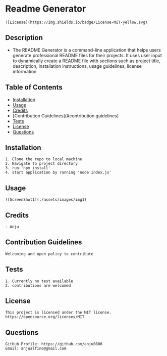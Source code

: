 
  # Readme Generator

    ![License](https://img.shields.io/badge/License-MIT-yellow.svg)

  ## Description
  - The README Generator is a command-line application that helps users generate professional README files for their projects. It uses user input to dynamically create a README file with sections such as project title, description, installation instructions, usage guidelines, license information

  ## Table of Contents
   - [Installation](#installation)
   - [Usage](#usage)
   - [Credits](#credits)
   - [Contribution Guidelines](#contribution guidelines)
   - [Tests](#tests)
   - [License](#license)
   - [Questions](#questions)

  ## Installation
    1. Clone the repo to local machine
    2. Navigate to project directory
    3. run 'npm install'
    4. start application by running 'node index.js'

  ## Usage
    ![ScreenShot1](./assets/images/img1)

  ## Credits
    - Anju

  ## Contribution Guidelines
    Welcoming and open policy to contribute

  ## Tests
    1. Currently no test available
    2. contributions are welcomed

  ## License
    This project is licensed under the MIT license.
    https://opensource.org/licenses/MIT

  ## Questions
    GitHub Profile: https://github.com/anju0806
    Email: anjualfino@gmail.com
